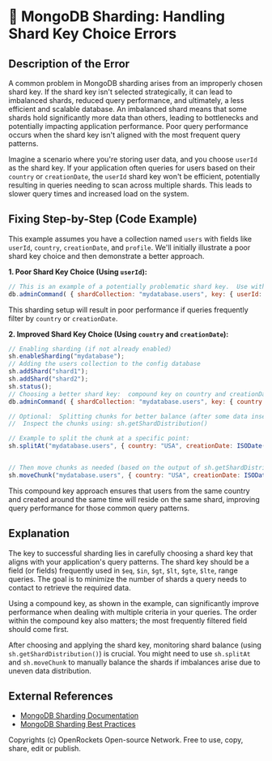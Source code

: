 # 🐞 MongoDB Sharding: Handling Shard Key Choice Errors


## Description of the Error

A common problem in MongoDB sharding arises from an improperly chosen shard key.  If the shard key isn't selected strategically, it can lead to imbalanced shards, reduced query performance, and ultimately, a less efficient and scalable database.  An imbalanced shard means that some shards hold significantly more data than others, leading to bottlenecks and potentially impacting application performance.  Poor query performance occurs when the shard key isn't aligned with the most frequent query patterns.

Imagine a scenario where you're storing user data, and you choose `userId` as the shard key.  If your application often queries for users based on their `country` or `creationDate`, the `userId` shard key won't be efficient, potentially resulting in queries needing to scan across multiple shards. This leads to slower query times and increased load on the system.


## Fixing Step-by-Step (Code Example)

This example assumes you have a collection named `users` with fields like `userId`, `country`, `creationDate`, and `profile`.  We'll initially illustrate a poor shard key choice and then demonstrate a better approach.

**1. Poor Shard Key Choice (Using `userId`):**

```javascript
// This is an example of a potentially problematic shard key.  Use with caution
db.adminCommand( { shardCollection: "mydatabase.users", key: { userId: 1 } } );
```

This sharding setup will result in poor performance if queries frequently filter by `country` or `creationDate`.


**2. Improved Shard Key Choice (Using `country` and `creationDate`):**

```javascript
// Enabling sharding (if not already enabled)
sh.enableSharding("mydatabase");
// Adding the users collection to the config database
sh.addShard("shard1");
sh.addShard("shard2");
sh.status();
// Choosing a better shard key:  compound key on country and creationDate
db.adminCommand( { shardCollection: "mydatabase.users", key: { country: 1, creationDate: 1 } } );

// Optional:  Splitting chunks for better balance (after some data insertion).
//  Inspect the chunks using: sh.getShardDistribution()

// Example to split the chunk at a specific point:
sh.splitAt("mydatabase.users", { country: "USA", creationDate: ISODate("2024-01-01T00:00:00Z") })


// Then move chunks as needed (based on the output of sh.getShardDistribution()):
sh.moveChunk("mydatabase.users", { country: "USA", creationDate: ISODate("2024-01-01T00:00:00Z") }, "shard2")
```

This compound key approach ensures that users from the same country and created around the same time will reside on the same shard, improving query performance for those common query patterns.



## Explanation

The key to successful sharding lies in carefully choosing a shard key that aligns with your application's query patterns.  The shard key should be a field (or fields) frequently used in `$eq`, `$in`, `$gt`, `$lt`, `$gte`, `$lte`, range queries. The goal is to minimize the number of shards a query needs to contact to retrieve the required data.


Using a compound key, as shown in the example, can significantly improve performance when dealing with multiple criteria in your queries.  The order within the compound key also matters; the most frequently filtered field should come first.

After choosing and applying the shard key, monitoring shard balance (using `sh.getShardDistribution()`) is crucial.  You might need to use `sh.splitAt` and `sh.moveChunk` to manually balance the shards if imbalances arise due to uneven data distribution.

## External References

* [MongoDB Sharding Documentation](https://www.mongodb.com/docs/manual/sharding/)
* [MongoDB Sharding Best Practices](https://www.mongodb.com/blog/post/best-practices-for-mongodb-sharding)


Copyrights (c) OpenRockets Open-source Network. Free to use, copy, share, edit or publish.

